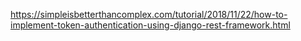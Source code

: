 https://simpleisbetterthancomplex.com/tutorial/2018/11/22/how-to-implement-token-authentication-using-django-rest-framework.html
